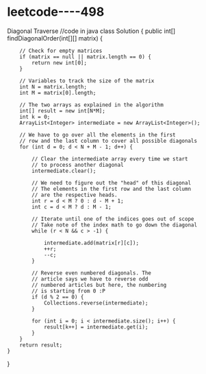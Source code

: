 # leetcode----498
Diagonal Traverse
//code in java
class Solution {
    public int[] findDiagonalOrder(int[][] matrix) {
        
        // Check for empty matrices
        if (matrix == null || matrix.length == 0) {
            return new int[0];
        }
        
        // Variables to track the size of the matrix
        int N = matrix.length;
        int M = matrix[0].length;
        
        // The two arrays as explained in the algorithm
        int[] result = new int[N*M];
        int k = 0;
        ArrayList<Integer> intermediate = new ArrayList<Integer>();
        
        // We have to go over all the elements in the first
        // row and the last column to cover all possible diagonals
        for (int d = 0; d < N + M - 1; d++) {
            
            // Clear the intermediate array every time we start
            // to process another diagonal
            intermediate.clear();
            
            // We need to figure out the "head" of this diagonal
            // The elements in the first row and the last column
            // are the respective heads.
            int r = d < M ? 0 : d - M + 1;
            int c = d < M ? d : M - 1;
            
            // Iterate until one of the indices goes out of scope
            // Take note of the index math to go down the diagonal
            while (r < N && c > -1) {
                
                intermediate.add(matrix[r][c]);
                ++r;
                --c;
            }
                
            // Reverse even numbered diagonals. The
            // article says we have to reverse odd 
            // numbered articles but here, the numbering
            // is starting from 0 :P
            if (d % 2 == 0) {
                Collections.reverse(intermediate);
            }
            
            for (int i = 0; i < intermediate.size(); i++) {
                result[k++] = intermediate.get(i);
            }
        }
        return result;
    }
}
